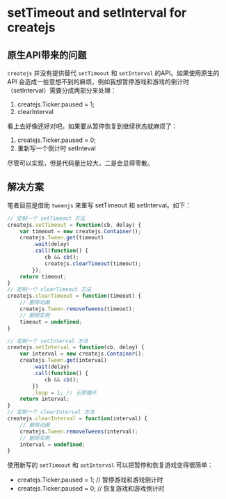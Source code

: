 # setTimeout and setInterval for createjs

## 原生API带来的问题

`createjs` 并没有提供替代 `setTimeout` 和 `setInterval` 的API。如果使用原生的 API 会造成一些意想不到的麻烦，例如我想暂停游戏和游戏的倒计时（setInterval）需要分成两部分来处理：

1. createjs.Ticker.paused = 1; 
2. clearInterval

看上去好像还好对吧。如果要从暂停恢复到继续状态就麻烦了： 

1. createjs.Ticker.paused = 0; 
2. 重新写一个倒计时 setInteval

尽管可以实现，但是代码量比较大，二是会显得零散。

## 解决方案

笔者目前是借助 `tweenjs` 来重写 setTimeout 和 setInterval。如下： 

```javascript
// 定制一个 setTimeout 方法
createjs.setTimeout = function(cb, delay) {
    var timeout = new createjs.Container(); 
    createjs.Tween.get(timeout)
        .wait(delay)
        .call(function() {
            cb && cb(); 
            createjs.clearTimeout(timeout); 
        }); 
    return timeout; 
}
// 定制一个 clearTimeout 方法
createjs.clearTimeout = function(timeout) {
    // 删除动画
    createjs.Tween.removeTweens(timeout); 
    // 删除实例
    timeout = undefined; 
}
```

```javascript
// 定制一个 setInterval 方法
createjs.setInterval = function(cb, delay) {
    var interval = new createjs.Container(); 
    createjs.Tween.get(interval)
        .wait(delay)
        .call(function() {
            cb && cb(); 
        })
        .loop = 1; // 无限循环 
    return interval; 
}
// 定制一个 clearInterval 方法
createjs.clearInterval = function(interval) {
    // 删除动画
    createjs.Tween.removeTweens(interval); 
    // 删除实例
    interval = undefined; 
}
```
使用新写的 `setTimeout` 和 `setInterval` 可以把暂停和恢复游戏变得很简单： 
- createjs.Ticker.paused = 1; // 暂停游戏和游戏倒计时
- createjs.Ticker.paused = 0; // 恢复游戏和游戏倒计时

